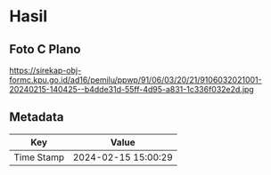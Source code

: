 # Hasil

## Foto C Plano

https://sirekap-obj-formc.kpu.go.id/ad16/pemilu/ppwp/91/06/03/20/21/9106032021001-20240215-140425--b4dde31d-55ff-4d95-a831-1c336f032e2d.jpg


## Metadata

| Key        | Value               |
| ---------- | ------------------- |
| Time Stamp | 2024-02-15 15:00:29 |



